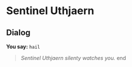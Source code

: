 # Sentinel Uthjaern


## Dialog

**You say:** `hail`



>*Sentinel Uthjaern silenty watches you.*
end

